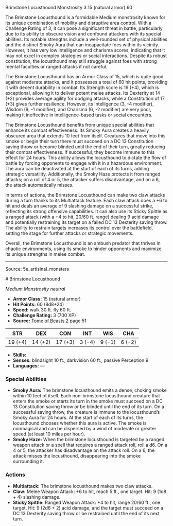 <MonsterName/>Brimstone Locusthound</MonsterName>
<CreatureType/>Monstrosity</CreatureType>
<CR/>3</CR>
<AC/>15 (natural armor)</AC>
<HP/>60</HP>
<summary>The Brimstone Locusthound is a formidable Medium monstrosity known for its unique combination of mobility and disruptive area control. With a Challenge Rating of 3, it can pose a significant threat in battle, particularly due to its ability to obscure vision and confound attackers with its special abilities. Its notable strengths include a well-rounded set of physical abilities and the distinct Smoky Aura that can incapacitate foes within its vicinity. However, it has very low intelligence and charisma scores, indicating that it may not excel in complex strategies or social interactions. Despite its robust constitution, the locusthound may still struggle against foes with strong mental faculties or ranged attacks if not careful.</summary>

<detail>

The Brimstone Locusthound has an Armor Class of 15, which is quite good against moderate attacks, and it possesses a total of 60 hit points, providing it with decent durability in combat. Its Strength score is 19 (+4), which is exceptional, allowing it to deliver potent melee attacks. Its Dexterity at 14 (+2) provides average agility for dodging attacks, while a Constitution of 17 (+3) gives further resilience. However, its Intelligence (3, -4 modifier), Wisdom (9, -1 modifier), and Charisma (6, -2 modifier) are very poor, making it ineffective in intelligence-based tasks or social encounters.

The Brimstone Locusthound benefits from unique special abilities that enhance its combat effectiveness. Its Smoky Aura creates a heavily obscured area that extends 10 feet from itself. Creatures that move into this smoke or begin their turn there must succeed on a DC 13 Constitution saving throw or become blinded until the end of their turn, greatly reducing their combat effectiveness. If successful, they become immune to this effect for 24 hours. This ability allows the locusthound to dictate the flow of battle by forcing opponents to engage with it in a hazardous environment. The aura can be deactivated at the start of each of its turns, adding strategic versatility. Additionally, the Smoky Haze protects it from ranged attacks; on a roll of 4 or 5, the attacker suffers disadvantage, and on a 6, the attack automatically misses.

In terms of actions, the Brimstone Locusthound can make two claw attacks during a turn thanks to its Multiattack feature. Each claw attack does a +6 to hit and deals an average of 9 slashing damage on a successful strike, reflecting its strong offensive capabilities. It can also use its Sticky Spittle as a ranged attack (with a +4 to hit, 20/60 ft. range) dealing 9 acid damage and potentially restraining its target on a failed DC 13 Dexterity saving throw. The ability to restrain targets increases its control over the battlefield, setting the stage for further attacks or strategic movements. 

Overall, the Brimstone Locusthound is an ambush predator that thrives in chaotic environments, using its smoke to hinder opponents and maximize its unique strengths in melee combat.</detail>



---

Source: 5e_artisinal_monsters

<statblock>
# Brimstone Locusthound

*Medium* *Monstrosity* *neutral*

- **Armor Class:** 15 (natural armor)
- **Hit Points:** 60 (8d8+24)
- **Speed:** walk 30 ft. fly 60 ft.
- **Challenge Rating:** 3 (700 XP)
- **Source:** [Tome of Beasts 2](https://koboldpress.com/kpstore/product/tome-of-beasts-2-for-5th-edition) page 51

| STR | DEX | CON | INT | WIS | CHA |
| --- | --- | --- | --- | --- | --- |
| 19 (+4) | 14 (+2) | 17 (+3) | 3 (-4) | 9 (-1) | 6 (-2) |

- **Skills:** 
- **Senses:** blindsight 10 ft., darkvision 60 ft., passive Perception 9
- **Languages:** —

### Special Abilities

- **Smoky Aura:** The brimstone locusthound emits a dense, choking smoke within 10 feet of itself. Each non-brimstone locusthound creature that enters the smoke or starts its turn in the smoke must succeed on a DC 13 Constitution saving throw or be blinded until the end of its turn. On a successful saving throw, the creature is immune to the locusthound’s Smoky Aura for 24 hours. At the start of each of its turns, the locusthound chooses whether this aura is active. The smoke is nonmagical and can be dispersed by a wind of moderate or greater speed (at least 10 miles per hour).
- **Smoky Haze:** When the brimstone locusthound is targeted by a ranged weapon attack or a spell that requires a ranged attack roll, roll a d6. On a 4 or 5, the attacker has disadvantage on the attack roll. On a 6, the attack misses the locusthound, disappearing into the smoke surrounding it.

### Actions

- **Multiattack:** The brimstone locusthound makes two claw attacks.
- **Claw:** Melee Weapon Attack: +6 to hit, reach 5 ft., one target. Hit: 9 (1d8 + 4) slashing damage.
- **Sticky Spittle:** Ranged Weapon Attack: +4 to hit, range 20/60 ft., one target. Hit: 9 (2d6 + 2) acid damage, and the target must succeed on a DC 13 Dexterity saving throw or be restrained until the end of its next turn.


</statblock>


